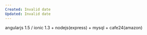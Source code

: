 ```yaml
---
Created: Invalid date
Updated: Invalid date
---
```

angularjs 1.5 / ionic 1.3 + nodejs(express) + mysql + cafe24(amazon)